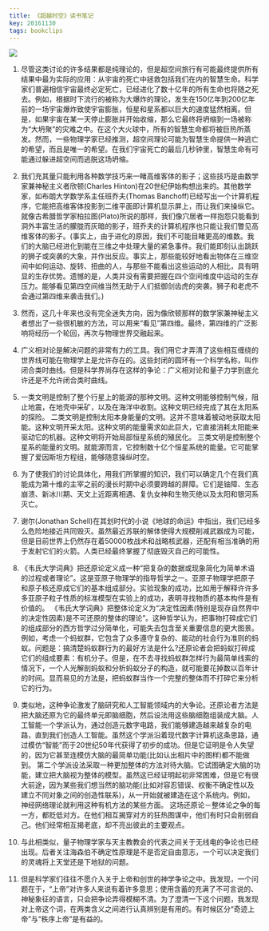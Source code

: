 ```yaml
---
title: 《超越时空》读书笔记
key: 20161130
tags: bookclips
---
```


![](https://cdn.discordapp.com/attachments/447635828496138241/594645358496317453/s3980835.png)

1. 尽管这类讨论的许多结果都是纯理论的，但是超空间旅行有可能最终提供所有结果中最为实际的应用：从宇宙的死亡中拯救包括我们在内的智慧生命。科学家们普遍相信宇宙最终必定死亡，已经进化了数十亿年的所有生命也将随之死去。例如，根据时下流行的被称为大爆炸的理论，发生在150亿年到200亿年前的一场宇宙爆炸致使宇宙膨胀，恒星和星系都以巨大的速度猛然相离。但是，如果宇宙在某一天停止膨胀并开始收缩，那么它最终将坍缩到一场被称为“大坍聚”的灾难之中。在这个大火球中，所有的智慧生命都将被巨热所蒸发。然而，一些物理学家已经推测，超空间理论可能为智慧生命提供一种逃亡的希望，而且是唯一的希望。在我们宇宙死亡的最后几秒钟里，智慧生命有可能通过躲进超空间而逃脱这场坍缩。

<!--more-->

2. 我们充其量只能利用各种数学技巧来一睹高维客体的影子；这些技巧是由数学家兼神秘主义者欣顿(Charles Hinton)在20世纪伊始构想出来的。其他数学家，如布朗大学数学系主任班乔夫(Thomas Banchoff)已经写出一个计算机程序，它能把高维客体投影到二维平面即计算机显示屏上，而让我们来操纵它。就像古希腊哲学家柏拉图(Plato)所说的那样，我们像穴居者一样抱怨只能看到洞外丰富生活的朦胧而灰暗的影子，班乔夫的计算机程序也只能让我们瞥见高维客体的影子。(事实上，由于进化的原因，我们不可能目睹更高的维数。我们的大脑已经进化到能在三维之中处理大量的紧急事件。我们能即刻认出跳跃的狮子或突袭的大象，并作出反应。事实上，那些能较好地看出物体在三维空间中如何运动、旋转、扭曲的人，与那些不能看出这些运动的人相比，具有明显的生存优势。遗憾的是，人类并没有需要把握在四个空间维度中运动的生存压力。能够看见第四空间维当然无助于人们抵御剑齿虎的突袭。狮子和老虎不会通过第四维来袭击我们。)

3. 然而，这几十年来也没有完全迷失方向，因为像欣顿那样的数学家兼神秘主义者想出了一些很机敏的方法，可以用来“看见”第四维。最终，第四维的广泛影响将经历一个轮回，再次与物理世界交融起来。

4. 广义相对论是解决问题的非常有力的工具。我们用它才弄清了这些相互缠绕的世界线可能在物理学上是允许存在的。这些封闭的圆环有一个科学名称，叫作闭合类时曲线。但是科学界尚存在这样的争论：广义相对论和量子力学到底允许还是不允许闭合类时曲线。

5. 一类文明是控制了整个行星上的能源的那种文明。这种文明能够控制气候，阻止地震，在地壳中采矿，以及在海洋中收割。这种文明已经完成了其在太阳系的探险。 二类文明是控制太阳本身能量的文明。这并不意味着被动地获取太阳能。这种文明开采太阳。这种文明的能量需求如此巨大，它直接消耗太阳能来驱动它的机器。这种文明将开始局部恒星系统的殖民化。 三类文明是控制整个星系的能量的文明。就能源而言，它控制数十亿个恒星系统的能量。它可能掌握了爱因斯坦方程组，能够随意操纵时空。

6. 为了使我们的讨论具体化，用我们所掌握的知识，我们可以确定几个在我们真能成为第十维的主宰之前的漫长时期中必须要跨越的屏障。它们是铀障、生态崩溃、新冰川期、天文上近距离相遇、复仇女神和生物灭绝以及太阳和银河系灭亡。

7. 谢尔(Jonathan Schell)在其划时代的小说《地球的命运》中指出，我们已经多么危险地接近共同毁灭。虽然最近苏联的解体使得大规模削减武器成为可能，但是目前世界上仍然存在着50000枚战术和战略核武器，还配有相当准确的用于发射它们的火箭。人类已经最终掌握了彻底毁灭自己的可能性。

8. 《韦氏大学词典》把还原论定义成一种“把复杂的数据或现象简化为简单术语的过程或者理论”。这是亚原子物理学的指导哲学之一。亚原子物理学把原子和原子核还原成它们的基本组成部分。实验现象的成功，比如用于解释许许多多亚原子粒子性质的标准模型在实验上的成功，表明寻找物质的基本构件是有价值的。 《韦氏大学词典》把整体论定义为“决定性因素(特别是现存自然界中的决定性因素)是不可还原的整体的理论”。这种哲学认为，把事物打碎成它们的组成部分的西方哲学过分简单化，可能失去包含至关重要信息的更大图景。例如，考虑一个蚂蚁群，它包含了众多遵守复杂的、能动的社会行为准则的蚂蚁。问题是：搞清楚蚂蚁群行为的最好方法是什么?还原论者会把蚂蚁打碎成它们的组成要素：有机分子。但是，在不去寻找蚂蚁群怎样行为最简单线索的情况下，一个人光解剖蚂蚁和分析蚂蚁分子的构造，就可能要花掉数以百年计的时间。显而易见的方法是，把蚂蚁群当作一个完整的整体而不打碎它来分析它的行为。

9. 类似地，这种争论激发了脑研究和人工智能领域内的大争论。还原论者方法是把大脑还原为它的最终单元即脑细胞，然后设法用这些脑细胞组装成大脑。人工智能一个学派认为，通过创造元数字电路，我们能够建造越来越复杂的电路，直到我们创造人工智能。虽然这个学派沿着现代数字计算机这条思路，通过模仿“智能”而于20世纪50年代获得了初步的成功。但是它证明是令人失望的，因为它甚至连模仿大脑的最简单功能(比如认出相片中的图样)都不能做到。 第二个学派设法采取一种更加整体的方法对待大脑。它试图确定大脑的功能，建立把大脑视为整体的模型。虽然这已经证明起初非常困难，但是它有很大前途，因为某些我们想当然的脑功能(比如对容忍错误、权衡不确定性以及建立不同对象之间的创造性联系)，从一开始就被建造在这个系统内。例如，神经网络理论就利用这种有机方法的某些方面。 这场还原论－整体论之争的每一方，都贬低对方。在他们相互揭穿对方的狂热图谋中，他们有时只会削弱自己。他们经常相互揭老底，却不亮出彼此的主要观点。

10. 与此相类似，量子物理学家与天主教教会的代表之间关于无线电的争论也已经出现。后者关注海森伯不确定性原理是不是否定自由意志，一个可以决定我们的灵魂将上天堂还是下地狱的问题。

11. 但是科学家们往往不愿介入关于上帝和创世的神学争论之中。我发现，一个问题在于，“上帝”对许多人来说有着许多意思；使用含蓄的充满了不可言说的、神秘象征的语言，只会把争论弄得模糊不清。为了澄清一下这个问题，我发现对上帝这个词，在两类含义之间进行认真辨别是有用的。有时候区分“奇迹上帝”与“秩序上帝”是有益的。
